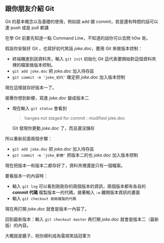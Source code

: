## 跟你朋友介紹 Git

Git 的基本概念以及基礎的使用，例如說 add 跟 commit，若是還有時間的話可以連 push 或是 pull 都講



在學 Git 前要先知道一點 Command Line，不知道的話你可以去問 h0w 哥。

假設你安裝好 Git ，也寫好初代笑話 *joke.doc*，要用 Git 來做版本控制：

- 終端機進到該資料夾，輸入 `git init` 初始化 Git
  這代表要開始對這個資料夾裡的檔案做版本控制。
- `git add joke.doc` 把 *joke.doc* 加入待存區
- `git commit -m 'joke_初代'` 確定把 *joke.doc* 加入版本控制

現在這樣就存好版本一了。



接著你想到新梗，寫進 *joke.doc* 變成版本二

- 現在輸入 `git status` 會看到

  > hanges not staged for commit : modified joke.doc

  Git 發現你更動 *joke.doc* 了，而且還沒儲存

所以重新前面兩個步驟：

- `git add joke.doc` 把 *joke.doc* 加入待存區
- `git commit -m 'joke_新梗'` 把版本二的也 *joke.doc* 加入版本控制

現在把版本一和版本二都存好了，資料夾裡還是只有一個檔案。



要看版本一的內容時：

- 輸入 `git log` 可以看到剛剛存的兩個版本的資訊，兩個版本都有各自的 **commit 代碼**
  複製版本一的代碼，接著輸入 `:w` 離開版本資訊的畫面
- 輸入 `git checkout 剛剛複製的代碼` 

現在再打開 *joke.doc* 就會是版本一內容了。

回到最新版本：輸入 `git checkout master` 再打開 *joke.doc* 就會是版本二（最新版）的內容。



大概就是醬子，祝你順利成為電視笑話冠軍ㄌ